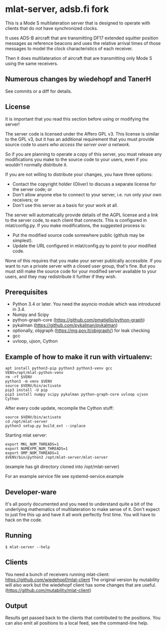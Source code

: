 # mlat-server, adsb.fi fork

This is a Mode S multilateration server that is designed to operate with
clients that do _not_ have synchronized clocks.

It uses ADS-B aircraft that are transmitting DF17 extended squitter position
messages as reference beacons and uses the relative arrival times of those
messages to model the clock characteristics of each receiver.

Then it does multilateration of aircraft that are transmitting only Mode S
using the same receivers.

## Numerous changes by wiedehopf and TanerH

See commits or a diff for details.

## License

It is important that you read this section before using or modifying the server!

The server code is licensed under the Affero GPL v3. This license is similar
to the GPL v3, but it has an additional requirement that you must provide
source code to _users who access the server over a network_.

So if you are planning to operate a copy of this server, you must release any
modifications you make to the source code to your users, even if you wouldn't
normally distribute it.

If you are not willing to distribute your changes, you have three options:

 * Contact the copyright holder (Oliver) to discuss a separate license for
   the server code; or
 * Don't allow anyone else to connect to your server, i.e. run only your
   own receivers; or
 * Don't use this server as a basis for your work at all.

The server will automatically provide details of the AGPL license and a link
to the server code, to each client that connects. This is configured in
mlat/config.py. If you make modifications, the suggested process is:

 * Put the modified source code somewhere public (github may be simplest).
 * Update the URL configured in mlat/config.py to point to your modified code.

None of this requires that you make your server publically accessible. If you
want to run a private server with a closed user group, that's fine. But you
must still make the source code for your modified server available to your
users, and they may redistribute it further if they wish.

## Prerequisites

 * Python 3.4 or later. You need the asyncio module which was introduced in 3.4.
 * Numpy and Scipy
 * python-graph-core (https://github.com/pmatiello/python-graph)
 * pykalman (https://github.com/pykalman/pykalman)
 * optionally, objgraph (https://mg.pov.lt/objgraph/) for leak checking
 * gcc
 * uvloop, ujson, Cython

## Example of how to make it run with virtualenv:

```
apt install python3-pip python3 python3-venv gcc
VENV=/opt/mlat-python-venv
rm -rf $VENV
python3 -m venv $VENV
source $VENV/bin/activate
pip3 install -U pip
pip3 install numpy scipy pykalman python-graph-core uvloop ujson Cython
```

After every code update, recompile the Cython stuff:
```
source $VENV/bin/activate
cd /opt/mlat-server
python3 setup.py build_ext --inplace
```

Starting mlat server:
```
export MKL_NUM_THREADS=1
export NUMEXPR_NUM_THREADS=1
export OMP_NUM_THREADS=1
$VENV/bin/python3 /opt/mlat-server/mlat-server
```
(example has git directory cloned into /opt/mlat-server)

For an example service file see systemd-service.example

## Developer-ware

It's all poorly documented and you need to understand quite a bit of the
underlying mathematics of multilateration to make sense of it. Don't expect
to just fire this up and have it all work perfectly first time. You will have
to hack on the code.

## Running

    $ mlat-server --help

## Clients

You need a bunch of receivers running mlat-client:
https://github.com/wiedehopf/mlat-client
The original version by mutability will also work but the wiedehopf client has some changes that are useful.
(https://github.com/mutability/mlat-client)

## Output

Results get passed back to the clients that contributed to the positions.
You can also emit all positions to a local feed, see the command-line help.
